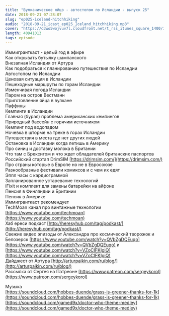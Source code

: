 ```yaml
---
title: "Вулканическое яйцо - автостопом по Исландии - выпуск 25"
date: 2018-09-21 07:28:07
slug: "ep025-iceland-hitchhiking"
audio: "2018-09-21_icast_ep025_Iceland_hitchhiking.mp3"
cover: "https://d3wo5wojvuv7l.cloudfront.net/t_rss_itunes_square_1400/images.spreaker.com/original/d20daaa729fc8cae11f6717f5c961b50.jpg"
length: 40941013
tags: episode
---
```

Иммигранткаст - целый год в эфире  
Как открывать бутылку шампанского  
Внезапная Исландия от Артура  
Как подобраться к планированию путешествия по Исландии  
Автостопом по Исландии  
Ценовая ситуация в Исландии  
Пешеходные маршруты по горам Исландии  
Изменчивая погода Исландии  
Паром на остров Вестманн  
Приготовление яйца в вулкане  
Паффины  
Кемпинги в Исландии  
Главная (бурая) проблема американских кемпингов  
Природный бассейн с горячим источником  
Кемпинг под водопадом  
Ночевка в шторме на треке в горах Исландии  
Путешествия в места где нет других людей  
Остановка в Исландии когда летишь в Америку  
Про синиц и доставку молока в Британии  
Что там с Брекситом и что ждет обладателей британских паспортов  
Российский стартап DrimSIM [https://drimsim.com/](https://drimsim.com/)  
Про страны которые в Европе но не в Евросоюзе  
Разнообразные фестивали комиксов и с чем их едят  
Эппл часы с кардиограммой  
Запланированное устаревание технологий  
iFixit и комплект для замены батарейки на айфоне  
Пенсия в Финляндии и Британии  
Пенсия в Америке  
Иммигранткаст рекомендует  
TechMoan канал про винтажные технологии [https://www.youtube.com/techmoan](https://www.youtube.com/techmoan)  
Хаб ереси подкаст [http://heresyhub.com/tag/podkast/](http://heresyhub.com/tag/podkast/)  
Свежие видео эпизоды от Александра про космический творожок и Белозерск [https://www.youtube.com/watch?v=QVbZgDQEuqo](https://www.youtube.com/watch?v=QVbZgDQEuqo) и [https://www.youtube.com/watch?v=VZoCIFKIgiQ](https://www.youtube.com/watch?v=VZoCIFKIgiQ)  
Дайджест от Артура [http://arturpaikin.com/ru/blog/](http://arturpaikin.com/ru/blog/)  
Рассылка от Сергея на Патреоне [https://www.patreon.com/sergeykorol](https://www.patreon.com/sergeykorol)  
  
Музыка  
[https://soundcloud.com/hobbes-duende/grass-is-greener-thanks-for-1k](https://soundcloud.com/hobbes-duende/grass-is-greener-thanks-for-1k)  
[https://soundcloud.com/gamed9x/doctor-who-theme-medley](https://soundcloud.com/gamed9x/doctor-who-theme-medley)
